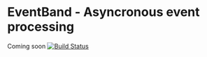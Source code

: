 EventBand - Asyncronous event processing
========================================

Coming soon [![Build Status](https://travis-ci.org/event-band/band-framework.svg?branch=1.0.x)](https://travis-ci.org/event-band/band-framework)

